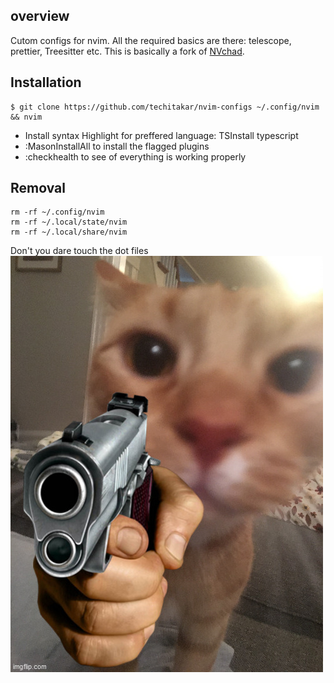 ## overview

Cutom configs for nvim. All the required basics are there: telescope, prettier, Treesitter etc. This is basically a fork of [NVchad](https://nvchad.com/).

## Installation

```
$ git clone https://github.com/techitakar/nvim-configs ~/.config/nvim && nvim
```

- Install syntax Highlight for preffered language: TSInstall typescript
- :MasonInstallAll to install the flagged plugins
- :checkhealth to see of everything is working properly

## Removal

```
rm -rf ~/.config/nvim
rm -rf ~/.local/state/nvim
rm -rf ~/.local/share/nvim
```

Don't you dare touch the dot files
![image](./cat.jpg)
